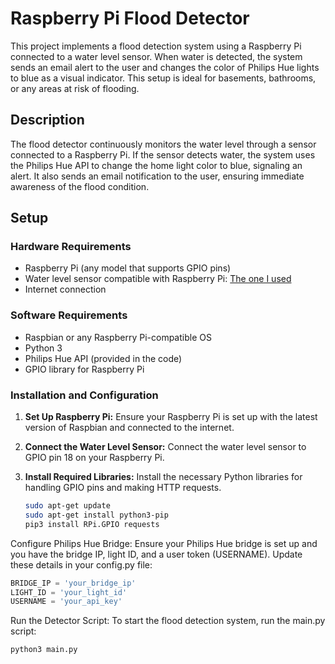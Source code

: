# Raspberry Pi Flood Detector

This project implements a flood detection system using a Raspberry Pi connected to a water level sensor. When water is detected, the system sends an email alert to the user and changes the color of Philips Hue lights to blue as a visual indicator. This setup is ideal for basements, bathrooms, or any areas at risk of flooding.

## Description

The flood detector continuously monitors the water level through a sensor connected to a Raspberry Pi. If the sensor detects water, the system uses the Philips Hue API to change the home light color to blue, signaling an alert. It also sends an email notification to the user, ensuring immediate awareness of the flood condition.

## Setup

### Hardware Requirements

- Raspberry Pi (any model that supports GPIO pins)
- Water level sensor compatible with Raspberry Pi: [The one I used](https://www.amazon.com/CQRobot-Consumption-Resistance-Temperature-Properties/dp/B07ZMGW3QJ/ref=sr_1_4?crid=18SF5O5IFZQP4&dib=eyJ2IjoiMSJ9.yIT416c4kLXdQLTHp03Eu1svIEX4cEnA_v11ELozZPsXKbVxdMZMH2G_C8pdT8ndZd0pdPQBbeCVQ9r4M_KVnFZwg_kCM1-q5t4VxzG5bz8MB1WOgd_aatoU9iNT_euXc_lznAhbYb7laI8QH1fqAmK7ZlYRqGWSibg5xGaJALvX5J9qOL1cVoTKR-7JRRfnMiMuyunQFWgTFYo3I0PzeXiItiel6X07E050fBt2yqk.Cl8-H2Pf9xlEBAHeHTiU_J4ZUmI5_rEESKh14xCQR_s&dib_tag=se&keywords=raspberry+pi+water+sensor&qid=1713562844&sprefix=raspberry+pi+water+sensor%2Caps%2C107&sr=8-4)
- Internet connection

### Software Requirements

- Raspbian or any Raspberry Pi-compatible OS
- Python 3
- Philips Hue API (provided in the code)
- GPIO library for Raspberry Pi

### Installation and Configuration

1. **Set Up Raspberry Pi:**
   Ensure your Raspberry Pi is set up with the latest version of Raspbian and connected to the internet.

2. **Connect the Water Level Sensor:**
   Connect the water level sensor to GPIO pin 18 on your Raspberry Pi.

3. **Install Required Libraries:**
   Install the necessary Python libraries for handling GPIO pins and making HTTP requests.

   ```bash
   sudo apt-get update
   sudo apt-get install python3-pip
   pip3 install RPi.GPIO requests
   ```

Configure Philips Hue Bridge:
Ensure your Philips Hue bridge is set up and you have the bridge IP, light ID, and a user token (USERNAME). Update these details in your config.py file:

```python
BRIDGE_IP = 'your_bridge_ip'
LIGHT_ID = 'your_light_id'
USERNAME = 'your_api_key'
```

Run the Detector Script:
To start the flood detection system, run the main.py script:

```bash
python3 main.py
```
